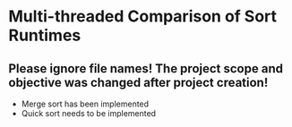 # Multi-threaded Comparison of Sort Runtimes
## Please ignore file names! The project scope and objective was changed after project creation!

* Merge sort has been implemented
* Quick sort needs to be implemented
